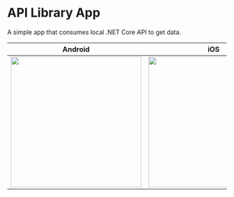 # API Library App

A simple app that consumes local .NET Core API to get data.

| Android     | iOS |
| :---------: | :---------: |
| <img src="https://user-images.githubusercontent.com/51084681/175836535-a3fb41f6-809a-4f55-81f6-407f2539e3b5.png" width="300"/>      | <img src="https://user-images.githubusercontent.com/51084681/175836458-29d3effb-bf31-4c60-9c77-091b66ff4b9b.png" width="300"/>       |
